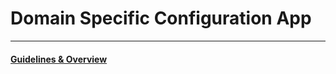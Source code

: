 # Domain Specific Configuration App

---

#### [Guidelines & Overview][gno]

[gno]: <https://github.com/avukalov/enea-dsc-app/blob/master/Docs/GuidelinesAndOverview.md> (Guidelines & Overview)